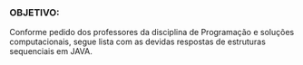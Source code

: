 ### **OBJETIVO:**

Conforme pedido dos professores da disciplina de Programação e soluções computacionais, segue lista com as devidas respostas de estruturas sequenciais em JAVA.


